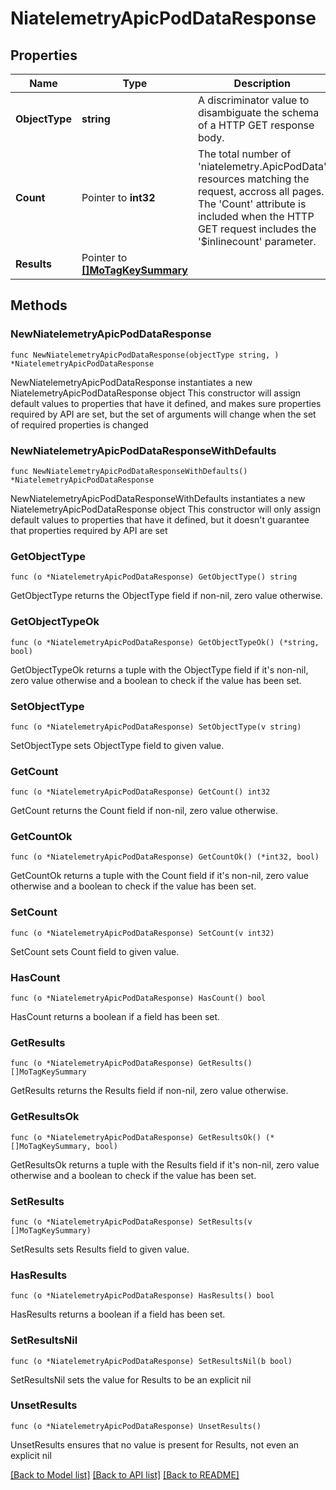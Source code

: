 # NiatelemetryApicPodDataResponse

## Properties

Name | Type | Description | Notes
------------ | ------------- | ------------- | -------------
**ObjectType** | **string** | A discriminator value to disambiguate the schema of a HTTP GET response body. | 
**Count** | Pointer to **int32** | The total number of &#39;niatelemetry.ApicPodData&#39; resources matching the request, accross all pages. The &#39;Count&#39; attribute is included when the HTTP GET request includes the &#39;$inlinecount&#39; parameter. | [optional] 
**Results** | Pointer to [**[]MoTagKeySummary**](MoTagKeySummary.md) |  | [optional] 

## Methods

### NewNiatelemetryApicPodDataResponse

`func NewNiatelemetryApicPodDataResponse(objectType string, ) *NiatelemetryApicPodDataResponse`

NewNiatelemetryApicPodDataResponse instantiates a new NiatelemetryApicPodDataResponse object
This constructor will assign default values to properties that have it defined,
and makes sure properties required by API are set, but the set of arguments
will change when the set of required properties is changed

### NewNiatelemetryApicPodDataResponseWithDefaults

`func NewNiatelemetryApicPodDataResponseWithDefaults() *NiatelemetryApicPodDataResponse`

NewNiatelemetryApicPodDataResponseWithDefaults instantiates a new NiatelemetryApicPodDataResponse object
This constructor will only assign default values to properties that have it defined,
but it doesn't guarantee that properties required by API are set

### GetObjectType

`func (o *NiatelemetryApicPodDataResponse) GetObjectType() string`

GetObjectType returns the ObjectType field if non-nil, zero value otherwise.

### GetObjectTypeOk

`func (o *NiatelemetryApicPodDataResponse) GetObjectTypeOk() (*string, bool)`

GetObjectTypeOk returns a tuple with the ObjectType field if it's non-nil, zero value otherwise
and a boolean to check if the value has been set.

### SetObjectType

`func (o *NiatelemetryApicPodDataResponse) SetObjectType(v string)`

SetObjectType sets ObjectType field to given value.


### GetCount

`func (o *NiatelemetryApicPodDataResponse) GetCount() int32`

GetCount returns the Count field if non-nil, zero value otherwise.

### GetCountOk

`func (o *NiatelemetryApicPodDataResponse) GetCountOk() (*int32, bool)`

GetCountOk returns a tuple with the Count field if it's non-nil, zero value otherwise
and a boolean to check if the value has been set.

### SetCount

`func (o *NiatelemetryApicPodDataResponse) SetCount(v int32)`

SetCount sets Count field to given value.

### HasCount

`func (o *NiatelemetryApicPodDataResponse) HasCount() bool`

HasCount returns a boolean if a field has been set.

### GetResults

`func (o *NiatelemetryApicPodDataResponse) GetResults() []MoTagKeySummary`

GetResults returns the Results field if non-nil, zero value otherwise.

### GetResultsOk

`func (o *NiatelemetryApicPodDataResponse) GetResultsOk() (*[]MoTagKeySummary, bool)`

GetResultsOk returns a tuple with the Results field if it's non-nil, zero value otherwise
and a boolean to check if the value has been set.

### SetResults

`func (o *NiatelemetryApicPodDataResponse) SetResults(v []MoTagKeySummary)`

SetResults sets Results field to given value.

### HasResults

`func (o *NiatelemetryApicPodDataResponse) HasResults() bool`

HasResults returns a boolean if a field has been set.

### SetResultsNil

`func (o *NiatelemetryApicPodDataResponse) SetResultsNil(b bool)`

 SetResultsNil sets the value for Results to be an explicit nil

### UnsetResults
`func (o *NiatelemetryApicPodDataResponse) UnsetResults()`

UnsetResults ensures that no value is present for Results, not even an explicit nil

[[Back to Model list]](../README.md#documentation-for-models) [[Back to API list]](../README.md#documentation-for-api-endpoints) [[Back to README]](../README.md)


